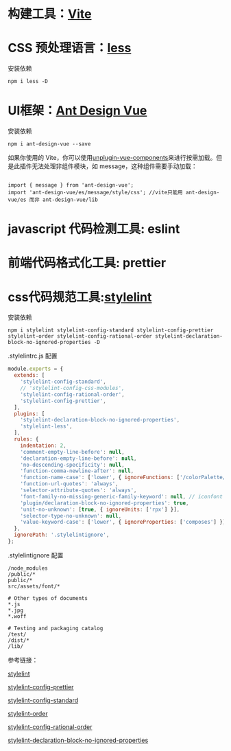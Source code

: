# 构建工具：[Vite](https://vitejs.cn/)

# CSS 预处理语言：[less](https://less.bootcss.com/)
安装依赖
```
npm i less -D
```

# UI框架：[Ant Design Vue](https://www.antdv.com/components/overview-cn)
安装依赖
```
npm i ant-design-vue --save
```
如果你使用的 Vite，你可以使用[unplugin-vue-components](https://www.npmjs.com/package/unplugin-vue-components)来进行按需加载。但是此插件无法处理非组件模块，如 message，这种组件需要手动加载：
```

import { message } from 'ant-design-vue';
import 'ant-design-vue/es/message/style/css'; //vite只能用 ant-design-vue/es 而非 ant-design-vue/lib
```
# javascript 代码检测工具: eslint

# 前端代码格式化工具: prettier

# css代码规范工具:[stylelint](https://stylelint.io/user-guide/get-started)

安装依赖

```
npm i stylelint stylelint-config-standard stylelint-config-prettier stylelint-order stylelint-config-rational-order stylelint-declaration-block-no-ignored-properties -D
```


.stylelintrc.js 配置

```javascript
module.exports = {
  extends: [
    'stylelint-config-standard',
    // 'stylelint-config-css-modules',
    'stylelint-config-rational-order',
    'stylelint-config-prettier',
  ],
  plugins: [
    'stylelint-declaration-block-no-ignored-properties',
    'stylelint-less',
  ],
  rules: {
    indentation: 2,
    'comment-empty-line-before': null,
    'declaration-empty-line-before': null,
    'no-descending-specificity': null,
    'function-comma-newline-after': null,
    'function-name-case': ['lower', { ignoreFunctions: ['/colorPalette/'] }],
    'function-url-quotes': 'always',
    'selector-attribute-quotes': 'always',
    'font-family-no-missing-generic-family-keyword': null, // iconfont
    'plugin/declaration-block-no-ignored-properties': true,
    'unit-no-unknown': [true, { ignoreUnits: ['rpx'] }],
    'selector-type-no-unknown': null,
    'value-keyword-case': ['lower', { ignoreProperties: ['composes'] }],
  },
  ignorePath: '.stylelintignore',
};
```

.stylelintignore 配置

```
/node_modules
/public/*
public/*
src/assets/font/*

# Other types of documents
*.js
*.jpg
*.woff
​
# Testing and packaging catalog
/test/
/dist/*
/lib/
```
参考链接：

[stylelint](https://stylelint.io/user-guide/get-started)

<!-- [stylelint-config-css-modules](stylelint-config-css-modules) -->

[stylelint-config-prettier](https://www.npmjs.com/package/stylelint-config-prettier)

[stylelint-config-standard](https://www.npmjs.com/package/stylelint-config-standard)

[stylelint-order](https://www.npmjs.com/package/stylelint-order)

[stylelint-config-rational-order](https://www.npmjs.com/package/stylelint-config-rational-order)

[stylelint-declaration-block-no-ignored-properties](https://www.npmjs.com/package/stylelint-declaration-block-no-ignored-properties)

<!-- [stylelint-less](https://www.npmjs.com/package/stylelint-less) -->